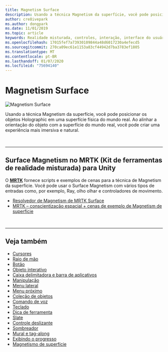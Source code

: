 ```yaml
---
title: Magnetism Surface
description: Usando a técnica Magnetism da superfície, você pode posicionar os objetos Holographic em uma superfície física do mundo real.
author: cre8ivepark
ms.author: dongpark
ms.date: 11/01/2019
ms.topic: article
keywords: Realidade misturada, controles, interação, interface do usuário, UX
ms.openlocfilehash: 17015fef7a73930109844a48d6017230a4efecd5
ms.sourcegitcommit: 270ca09ec61e1153a83cf44942d7ba3783ef1805
ms.translationtype: MT
ms.contentlocale: pt-BR
ms.lasthandoff: 01/07/2020
ms.locfileid: "75694140"
---
```

# <a name="surface-magnetism"></a>Magnetism Surface

![Magnetism Surface](images/UX/MRTK_SurfaceMagnetism.gif)

Usando a técnica Magnetism da superfície, você pode posicionar os objetos Holographic em uma superfície física do mundo real. Ao alinhar a orientação do objeto com a superfície do mundo real, você pode criar uma experiência mais imersiva e natural.

<br>

---

## <a name="surface-magnetism-in-mrtk-mixed-reality-toolkit-for-unity"></a>Surface Magnetism no MRTK (Kit de ferramentas de realidade misturada) para Unity
O **[MRTK](https://github.com/Microsoft/MixedRealityToolkit-Unity)** fornece scripts e exemplos de cenas para a técnica de Magnetism da superfície. Você pode usar o Surface Magnetism com vários tipos de entradas como, por exemplo, Ray, olho olhar e controladores de movimento.

* [Resolvedor de Magnetism de MRTK Surface](https://microsoft.github.io/MixedRealityToolkit-Unity/Documentation/README_Solver.html#surfacemagnetism)
* [MRTK – conscientização espacial + cenas de exemplo de Magnetism de superfície](https://github.com/microsoft/MixedRealityToolkit-Unity/blob/mrtk_development/Assets/MixedRealityToolkit.Examples/Demos/Solvers/Scenes/SurfaceMagnetismSpatialAwarenessExample.unity)


<br>

---

## <a name="see-also"></a>Veja também

* [Cursores](cursors.md)
* [Raio de mão](point-and-commit.md)
* [Botão](button.md)
* [Objeto interativo](interactable-object.md)
* [Caixa delimitadora e barra de aplicativos](app-bar-and-bounding-box.md)
* [Manipulação](direct-manipulation.md)
* [Menu lateral](hand-menu.md)
* [Menu próximo](near-menu.md)
* [Coleção de objetos](object-collection.md)
* [Comando de voz](voice-input.md)
* [Teclado](keyboard.md)
* [Dica de ferramenta](tooltip.md)
* [Slate](slate.md)
* [Controle deslizante](slider.md)
* [Sombreador](shader.md)
* [Mural e tag-along](billboarding-and-tag-along.md)
* [Exibindo o progresso](progress.md)
* [Magnetismo de superfície](surface-magnetism.md)
